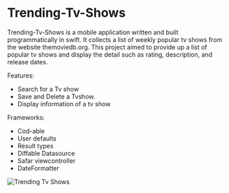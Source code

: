 # Trending-Tv-Shows
Trending-Tv-Shows is a mobile application written and built programmatically in swift. It collects a list of weekly popular tv shows from the website themoviedb.org. This project aimed to provide up a list of popular tv shows and display the detail such as rating, description, and release dates. 

Features:
* Search for a Tv show 
* Save and Delete a Tvshow.
* Display information of a tv show

Frameworks:
* Cod-able
* User defaults 
* Result types
* Diffable Datasource  
* Safar viewcontroller 
* DateFormatter 

![Trending Tv Shows](https://user-images.githubusercontent.com/55071531/106402487-acaca680-63f7-11eb-9a1c-3de6de8758ec.gif)

